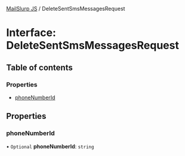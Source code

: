 [MailSlurp JS](../README.md) / DeleteSentSmsMessagesRequest

# Interface: DeleteSentSmsMessagesRequest

## Table of contents

### Properties

- [phoneNumberId](DeleteSentSmsMessagesRequest.md#phonenumberid)

## Properties

### phoneNumberId

• `Optional` **phoneNumberId**: `string`
